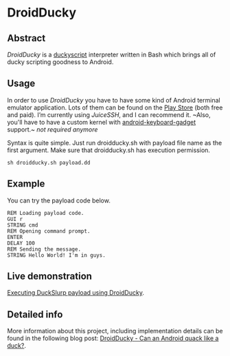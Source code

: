 # DroidDucky

## Abstract
*DroidDucky* is a [duckyscript](https://docs.hak5.org/hak5-usb-rubber-ducky/ducky-script-quick-reference) interpreter written in Bash which brings all of ducky scripting goodness to Android.

## Usage
In order to use *DroidDucky* you have to have some kind of Android terminal emulator application. Lots of them can be found on the [Play Store](https://play.google.com/store/search?q=terminal%20emulator) (both free and paid). I’m currently using *JuiceSSH*, and I can recommend it. ~Also, you'll have to have a custom kernel with [android-keyboard-gadget](https://github.com/pelya/android-keyboard-gadget) support.~ *not required anymore*

Syntax is quite simple. Just run droidducky.sh with payload file name as the first argument. Make sure that droidducky.sh has execution permission.

    sh droidducky.sh payload.dd

## Example
You can try the payload code below.

    REM Loading payload code.
    GUI r
    STRING cmd
    REM Opening command prompt.
    ENTER
    DELAY 100
    REM Sending the message.
    STRING Hello World! I'm in guys.

## Live demonstration
[Executing DuckSlurp payload using DroidDucky](https://youtu.be/J5EbvqSoRzQ).

## Detailed info
More information about this project, including implementation details can be found in the following blog post: [DroidDucky - Can an Android quack like a duck?](http://zx.rs/6/DroidDucky---Can-an-Android-quack-like-a-duck/).
